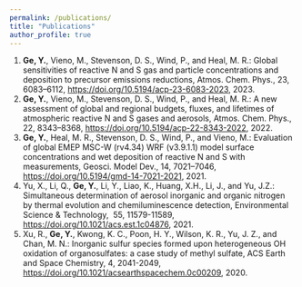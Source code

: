 ```yaml
---
permalink: /publications/
title: "Publications"
author_profile: true
---
```


1. <b>Ge, Y.</b>, Vieno, M., Stevenson, D. S., Wind, P., and Heal, M. R.: Global sensitivities of reactive N and S gas and particle concentrations and deposition to precursor emissions reductions, Atmos. Chem. Phys., 23, 6083–6112, <a href="https://doi.org/10.5194/acp-23-6083-2023">https://doi.org/10.5194/acp-23-6083-2023, 2023.<br>
2. <b>Ge, Y.</b>, Vieno, M., Stevenson, D. S., Wind, P., and Heal, M. R.: A new assessment of global and regional budgets, fluxes, and lifetimes of atmospheric reactive N and S gases and aerosols, Atmos. Chem. Phys., 22, 8343–8368,  <a href="https://doi.org/10.5194/acp-22-8343-2022">https://doi.org/10.5194/acp-22-8343-2022</a>, 2022.<br>
3. <b>Ge, Y.</b>, Heal, M. R., Stevenson, D. S., Wind, P., and Vieno, M.: Evaluation of global EMEP MSC-W (rv4.34) WRF (v3.9.1.1) model surface concentrations and wet deposition of reactive N and S with measurements, Geosci. Model Dev., 14, 7021–7046, <a href="https://doi.org/10.5194/gmd-14-7021-2021">https://doi.org/10.5194/gmd-14-7021-2021</a>, 2021.<br>
4. Yu, X., Li, Q., <b>Ge, Y.</b>, Li, Y., Liao, K., Huang, X.H., Li, J., and Yu, J.Z.: Simultaneous determination of aerosol inorganic and organic nitrogen by thermal evolution and chemiluminescence detection, Environmental Science & Technology,  55, 11579-11589, <a href="https://doi.org/10.1021/acs.est.1c04876">https://doi.org/10.1021/acs.est.1c04876</a>, 2021.<br>
5. Xu, R., <b>Ge, Y.</b>, Kwong, K. C., Poon, H. Y., Wilson, K. R., Yu, J. Z., and Chan, M. N.: Inorganic sulfur species formed upon heterogeneous OH oxidation of organosulfates: a case study of methyl sulfate, ACS Earth and Space Chemistry, 4, 2041-2049, <a href="https://doi.org/10.1021/acsearthspacechem.0c00209">https://doi.org/10.1021/acsearthspacechem.0c00209</a>, 2020.


<!-- {% if author.googlescholar %}
  You can also find my articles on <u><a href="{{author.googlescholar}}">my Google Scholar profile</a>.</u>
{% endif %}

{% include base_path %}

{% for post in site.publications reversed %}
  {% include archive-single.html %}
{% endfor %} -->
